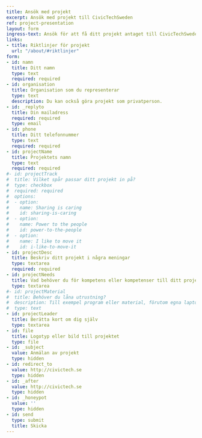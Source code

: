 ```yaml
---
title: Ansök med projekt
excerpt: Ansök med projekt till CivicTechSweden
ref: project-presentation
layout: form
ingress-text: Ansök för att få ditt projekt antaget till CivicTechSwedens hackathon.
links:
- title: Riktlinjer för projekt
  url: "/about/#riktlinjer"
form:
- id: namn
  title: Ditt namn
  type: text
  required: required
- id: organisation
  title: Organisation som du representerar
  type: text
  description: Du kan också göra projekt som privatperson.
- id: _replyto
  title: Din mailadress
  required: required
  type: email
- id: phone
  title: Ditt telefonnummer
  type: text
  required: required
- id: projectName
  title: Projektets namn
  type: text
  required: required
#- id: projectTrack
#  title: Vilket spår passar ditt projekt in på?
#  type: checkbox
#  required: required
#  options:
#  - option: 
#    name: Sharing is caring
#    id: sharing-is-caring
#  - option: 
#    name: Power to the people
#    id: power-to-the-people
#  - option: 
#    name: I like to move it
#    id: i-like-to-move-it
- id: projectDesc
  title: Beskriv ditt projekt i några meningar
  type: textarea
  required: required
- id: projectNeeds
  title: Vad behöver du för kompetens eller kompetenser till ditt projekt?
  type: textarea
#- id: projectMaterial
#  title: Behöver du låna utrustning?
#  description: Till exempel program eller material, förutom egna laptops?
#  type: text 
- id: projectLeader
  title: Berätta kort om dig själv
  type: textarea
- id: file
  title: Logotyp eller bild till projektet
  type: file
- id: _subject
  value: Anmälan av projekt
  type: hidden
- id: redirect_to
  value: http://civictech.se
  type: hidden
- id: _after
  value: http://civictech.se
  type: hidden
- id: _honeypot
  value: ''
  type: hidden
- id: send
  type: submit
  title: Skicka
---
```


